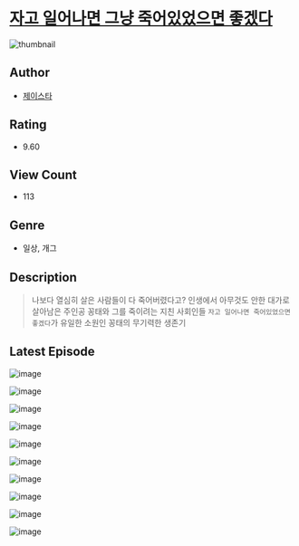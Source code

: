 # [자고 일어나면 그냥 죽어있었으면 좋겠다](https://comic.naver.com/challenge/list?titleId=810628)
![thumbnail](https://image-comic.pstatic.net/user_contents_data/challenge_comic/2023/05/24/366992/upload_4134920418016769335_480x623.jpeg)

## Author
- [제이스타](https://comic.naver.com/artistTitle?id=366992)

## Rating
- 9.60

## View Count
- 113

## Genre
- 일상, 개그

## Description
> 나보다 열심히 살은 사람들이 다 죽어버렸다고? 인생에서 아무것도 안한 대가로 살아남은 주인공 꽁태와 그를 죽이려는 지친 사회인들 `자고 일어나면 죽어있었으면 좋겠다`가 유일한 소원인 꽁태의 무기력한 생존기


## Latest Episode
![image](https://image-comic.pstatic.net/user_contents_data/challenge_comic/2023/05/24/366992/upload_7076110924904543843.jpeg)

![image](https://image-comic.pstatic.net/user_contents_data/challenge_comic/2023/05/24/366992/upload_7220736291462538850.jpeg)

![image](https://image-comic.pstatic.net/user_contents_data/challenge_comic/2023/05/24/366992/upload_7162193665911382885.jpeg)

![image](https://image-comic.pstatic.net/user_contents_data/challenge_comic/2023/05/24/366992/upload_3775762749387530553.jpeg)

![image](https://image-comic.pstatic.net/user_contents_data/challenge_comic/2023/05/24/366992/upload_7018350057224614449.jpeg)

![image](https://image-comic.pstatic.net/user_contents_data/challenge_comic/2023/05/24/366992/upload_3835208932170031408.jpeg)

![image](https://image-comic.pstatic.net/user_contents_data/challenge_comic/2023/05/24/366992/upload_3978987862944212577.jpeg)

![image](https://image-comic.pstatic.net/user_contents_data/challenge_comic/2023/05/24/366992/upload_4049407206145537377.jpeg)

![image](https://image-comic.pstatic.net/user_contents_data/challenge_comic/2023/05/24/366992/upload_3774969971301508452.jpeg)

![image](https://image-comic.pstatic.net/user_contents_data/challenge_comic/2023/05/24/366992/upload_3702910393126172004.jpeg)
